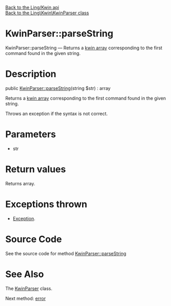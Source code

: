 [Back to the Ling/Kwin api](https://github.com/lingtalfi/Kwin/blob/master/doc/api/Ling/Kwin.md)<br>
[Back to the Ling\Kwin\KwinParser class](https://github.com/lingtalfi/Kwin/blob/master/doc/api/Ling/Kwin/KwinParser.md)


KwinParser::parseString
================



KwinParser::parseString — Returns a [kwin array](https://github.com/lingtalfi/TheBar/blob/master/discussions/kwin-notation.md#kwin-array) corresponding to the first command found in the given string.




Description
================


public [KwinParser::parseString](https://github.com/lingtalfi/Kwin/blob/master/doc/api/Ling/Kwin/KwinParser/parseString.md)(string $str) : array




Returns a [kwin array](https://github.com/lingtalfi/TheBar/blob/master/discussions/kwin-notation.md#kwin-array) corresponding to the first command found in the given string.

Throws an exception if the syntax is not correct.




Parameters
================


- str

    


Return values
================

Returns array.


Exceptions thrown
================

- [Exception](http://php.net/manual/en/class.exception.php).&nbsp;







Source Code
===========
See the source code for method [KwinParser::parseString](https://github.com/lingtalfi/Kwin/blob/master/KwinParser.php#L31-L179)


See Also
================

The [KwinParser](https://github.com/lingtalfi/Kwin/blob/master/doc/api/Ling/Kwin/KwinParser.md) class.

Next method: [error](https://github.com/lingtalfi/Kwin/blob/master/doc/api/Ling/Kwin/KwinParser/error.md)<br>

